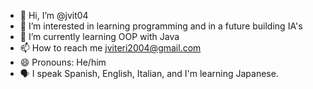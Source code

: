 - 👋 Hi, I’m @jvit04
- 👀 I’m interested in learning programming and in a future building IA's
- 🌱 I’m currently learning OOP with Java
- 📫 How to reach me jviteri2004@gmail.com
- 😄 Pronouns: He/him
- 🗣️ I speak Spanish, English, Italian, and I'm learning Japanese.
<!---
jvit04/jvit04 is a ✨ special ✨ repository because its `README.md` (this file) appears on your GitHub profile.
You can click the Preview link to take a look at your changes.
--->

